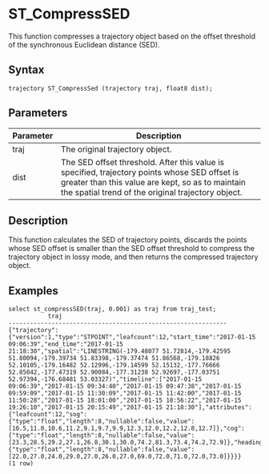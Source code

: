 # ST\_CompressSED

This function compresses a trajectory object based on the offset threshold of the synchronous Euclidean distance \(SED\).

## Syntax

```
trajectory ST_CompressSed (trajectory traj, float8 dist);
```

## Parameters

|Parameter|Description|
|---------|-----------|
|traj|The original trajectory object.|
|dist|The SED offset threshold. After this value is specified, trajectory points whose SED offset is greater than this value are kept, so as to maintain the spatial trend of the original trajectory object.|

## Description

This function calculates the SED of trajectory points, discards the points whose SED offset is smaller than the SED offset threshold to compress the trajectory object in lossy mode, and then returns the compressed trajectory object.

## Examples

```
select st_compressSED(traj, 0.001) as traj from traj_test;
           traj
-------------------------------------------------------------
{"trajectory":{"version":1,"type":"STPOINT","leafcount":12,"start_time":"2017-01-15 09:06:39","end_time":"2017-01-15 21:18:30","spatial":"LINESTRING(-179.48077 51.72814,-179.42595 51.80094,-179.39734 51.83398,-179.37474 51.86568,-179.18826 52.10105,-179.16482 52.12996,-179.14599 52.15132,-177.76666 52.85042,-177.47319 52.90084,-177.31238 52.92697,-177.03751 52.97394,-176.68481 53.03327)","timeline":["2017-01-15 09:06:39","2017-01-15 09:34:40","2017-01-15 09:47:38","2017-01-15 09:59:09","2017-01-15 11:30:09","2017-01-15 11:42:00","2017-01-15 11:50:28","2017-01-15 18:01:00","2017-01-15 18:56:22","2017-01-15 19:26:10","2017-01-15 20:15:49","2017-01-15 21:18:30"],"attributes":{"leafcount":12,"sog":{"type":"float","length":8,"nullable":false,"value":[10.5,11.0,10.6,11.2,9.1,9.7,9.9,12.3,12.0,12.2,12.8,12.7]},"cog":{"type":"float","length":8,"nullable":false,"value":[23.3,28.5,29.2,27.1,26.8,30.1,30.0,74.2,81.3,73.4,74.2,72.9]},"heading":{"type":"float","length":8,"nullable":false,"value":[22.0,27.0,24.0,29.0,27.0,26.0,27.0,69.0,72.0,71.0,72.0,73.0]}}}}
(1 row)
```

